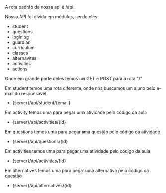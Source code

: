 A rota padrão da nossa api é /api.

Nossa API foi divida em módulos, sendo eles:
- student
- questions
- loginlog
- guardian
- curriculum
- classes
- alternavites
- activities
- actions

Onde em grande parte deles temos um GET e POST para a rota "/"

Em student temos uma rota diferente, onde nós buscamos um aluno pelo e-mail do responsável
- {server}/api/student/{email}

Em activity temos uma para pegar uma atividade pelo código da aula
- {server}/api/activities/{id}

Em questions temos uma para pegar uma questão pelo código da atividade
- {server}/api/questions/{id}

Em activities temos uma para pegar uma atividade pelo código da aula
- {server}/api/activities/{id}

Em alternatives temos uma para pegar uma alternativa pelo código da questão
- {server}/api/alternatives/{id}
